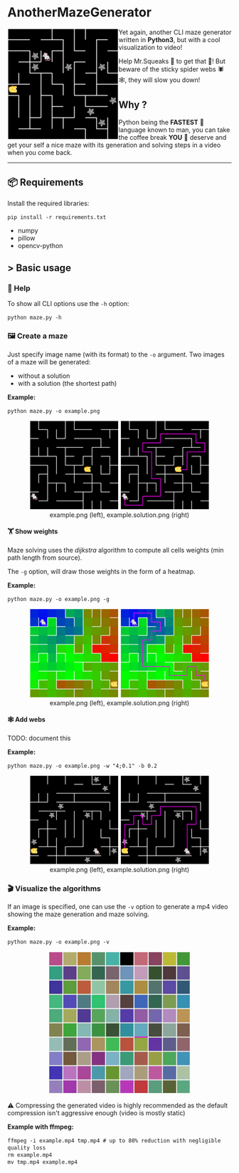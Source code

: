 # AnotherMazeGenerator

<img src="https://github.com/smallcluster/AnotherMazeGenerator/blob/images/home.png?raw=true" width="250px" align="left">

Yet again, another CLI maze generator written in **Python3**, but with a cool visualization to video!

Help Mr.Squeaks 🐁 to get that 🧀! But beware of the sticky spider webs 🕷️🕸️, they will slow you down!

## Why ?

Python being the **FASTEST** 🚀 language known to man, you can take the coffee break **YOU** 🫵 deserve and get your self a nice maze with its generation and solving steps in a video when you come back.

---

## 📦 Requirements

Install the required libraries:

```shell
pip install -r requirements.txt
```

- numpy
- pillow
- opencv-python

## > Basic usage

### 📖 Help

To show all CLI options use the `-h` option:

```shell
python maze.py -h
```

### 🖼️ Create a maze

Just specify image name (with its format) to the `-o` argument. Two images of a maze will be generated:

- without a solution
- with a solution (the shortest path)

**Example:**

```shell
python maze.py -o example.png
```

<p align="center">
    <img src="https://github.com/smallcluster/AnotherMazeGenerator/blob/images/default.png?raw=true" width="200px"> <img src="https://github.com/smallcluster/AnotherMazeGenerator/blob/images/default.solution.png?raw=true" width="200px"> <br>
    example.png (left), example.solution.png (right)
</p>

#### 🏋️ Show weights

Maze solving uses the *dijkstra* algorithm to compute all cells weights (min path length from source). 

The `-g` option, will draw those weights in the form of a heatmap.

**Example:**

```shell
python maze.py -o example.png -g
```

<p align="center">
    <img src="https://github.com/smallcluster/AnotherMazeGenerator/blob/images/weights.png?raw=true" width="200px"> <img src="https://github.com/smallcluster/AnotherMazeGenerator/blob/images/weights.solution.png?raw=true" width="200px"> <br>
    example.png (left), example.solution.png (right)
</p>


#### 🕸️ Add webs 

TODO: document this

**Example:**

```shell
python maze.py -o example.png -w "4;0.1" -b 0.2
```

<p align="center">
    <img src="https://github.com/smallcluster/AnotherMazeGenerator/blob/images/webs.png?raw=true" width="200px"> <img src="https://github.com/smallcluster/AnotherMazeGenerator/blob/images/webs.solution.png?raw=true" width="200px"> <br>
    example.png (left), example.solution.png (right)
</p>

### 🎬 Visualize the algorithms

If an image is specified, one can use the `-v` option to generate a mp4 video showing the maze generation and maze solving.

**Example:**

```shell
python maze.py -o example.png -v
```

<p align="center">
<img src="https://github.com/smallcluster/AnotherMazeGenerator/blob/images/example.gif?raw=true" width="320"/>
</p>

⚠️ Compressing the generated video is highly recommended as the default compression isn't aggressive enough (video is mostly static)

**Example with ffmpeg:**

```shell
ffmpeg -i example.mp4 tmp.mp4 # up to 80% reduction with negligible quality loss
rm example.mp4
mv tmp.mp4 example.mp4
```